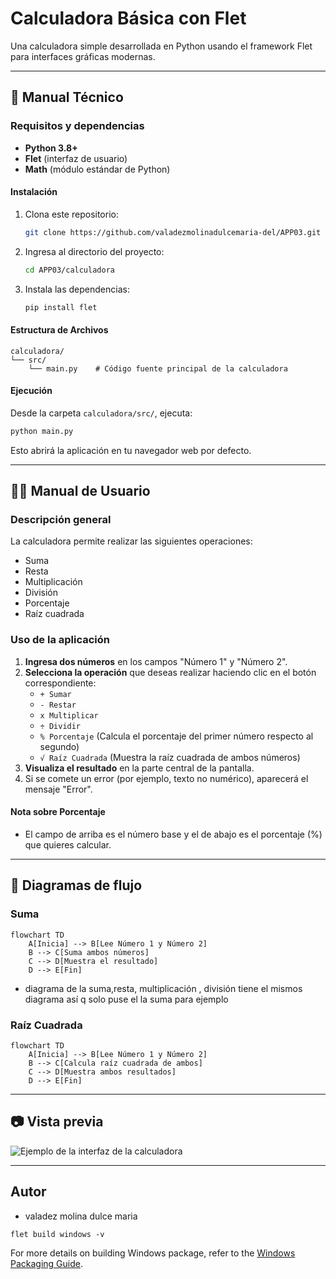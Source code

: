 # Calculadora Básica con Flet

Una calculadora simple desarrollada en Python usando el framework Flet para interfaces gráficas modernas.

---

## 📑 Manual Técnico

### Requisitos y dependencias

- **Python 3.8+**
- **Flet** (interfaz de usuario)
- **Math** (módulo estándar de Python)

#### Instalación

1. Clona este repositorio:

   ```bash
   git clone https://github.com/valadezmolinadulcemaria-del/APP03.git
   ```

2. Ingresa al directorio del proyecto:

   ```bash
   cd APP03/calculadora
   ```

3. Instala las dependencias:

   ```bash
   pip install flet
   ```

#### Estructura de Archivos

```
calculadora/
└── src/
    └── main.py    # Código fuente principal de la calculadora
```

#### Ejecución

Desde la carpeta `calculadora/src/`, ejecuta:

```bash
python main.py
```

Esto abrirá la aplicación en tu navegador web por defecto.

---

## 👩‍💻 Manual de Usuario

### Descripción general

La calculadora permite realizar las siguientes operaciones:

- Suma
- Resta
- Multiplicación
- División
- Porcentaje
- Raíz cuadrada

### Uso de la aplicación

1. **Ingresa dos números** en los campos "Número 1" y "Número 2".
2. **Selecciona la operación** que deseas realizar haciendo clic en el botón correspondiente:
   - `+ Sumar`
   - `- Restar`
   - `x Multiplicar`
   - `÷ Dividir`
   - `% Porcentaje` (Calcula el porcentaje del primer número respecto al segundo)
   - `√ Raíz Cuadrada` (Muestra la raíz cuadrada de ambos números)
3. **Visualiza el resultado** en la parte central de la pantalla.
4. Si se comete un error (por ejemplo, texto no numérico), aparecerá el mensaje "Error".

#### Nota sobre Porcentaje

- El campo de arriba es el número base y el de abajo es el porcentaje (%) que quieres calcular.

---

## 🧩 Diagramas de flujo

### Suma

```mermaid
flowchart TD
    A[Inicia] --> B[Lee Número 1 y Número 2]
    B --> C[Suma ambos números]
    C --> D[Muestra el resultado]
    D --> E[Fin]
```

- diagrama de la suma,resta, multiplicación , división tiene el mismos diagrama así q solo puse el la suma para ejemplo 

### Raíz Cuadrada

```mermaid
flowchart TD
    A[Inicia] --> B[Lee Número 1 y Número 2]
    B --> C[Calcula raíz cuadrada de ambos]
    C --> D[Muestra ambos resultados]
    D --> E[Fin]
```

---

## 📷 Vista previa

![Ejemplo de la interfaz de la calculadora](ruta/a/tu/captura.png)

---

## Autor

- valadez molina dulce maria
```
flet build windows -v
```

For more details on building Windows package, refer to the [Windows Packaging Guide](https://flet.dev/docs/publish/windows/).
